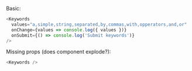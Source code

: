 Basic:

```js
<Keywords
  values="a,simple,string,separated,by,commas,with,opperators,and,or"
  onChange={values => console.log({ values })}
  onSubmit={() => console.log('Submit keywords')}
/>
```

Missing props (does component explode?):

```js
<Keywords />
```
